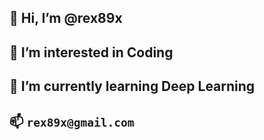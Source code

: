 ## 👋 Hi, I’m @rex89x
## 👀 I’m interested in Coding
## 🌱 I’m currently learning Deep Learning
## 📫 `rex89x@gmail.com`

<!---
rex89x/rex89x is a ✨ special ✨ repository because its `README.md` (this file) appears on your GitHub profile.
You can click the Preview link to take a look at your changes.
--->

